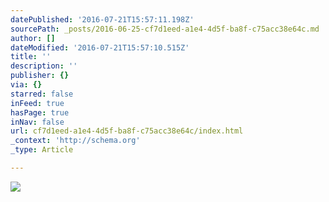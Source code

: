 ```yaml
---
datePublished: '2016-07-21T15:57:11.198Z'
sourcePath: _posts/2016-06-25-cf7d1eed-a1e4-4d5f-ba8f-c75acc38e64c.md
author: []
dateModified: '2016-07-21T15:57:10.515Z'
title: ''
description: ''
publisher: {}
via: {}
starred: false
inFeed: true
hasPage: true
inNav: false
url: cf7d1eed-a1e4-4d5f-ba8f-c75acc38e64c/index.html
_context: 'http://schema.org'
_type: Article

---
```

![](https://the-grid-user-content.s3-us-west-2.amazonaws.com/fe081996-2a2b-4d65-a36b-af5f21a7e21a.jpg)